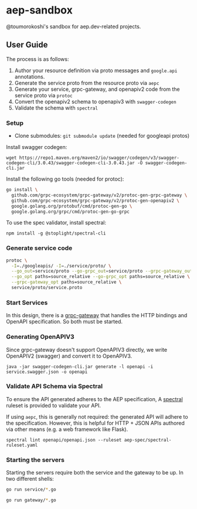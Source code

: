 # aep-sandbox
@toumorokoshi's sandbox for aep.dev-related projects.


## User Guide

The process is as follows:

1. Author your resource definition via proto messages and `google.api` annotations.
2. Generate the service proto from the resource proto via `aepc`
3. Generate your service, grpc-gateway, and openapiv2 code from the service proto via `protoc`
4. Convert the openapiv2 schema to openapiv3 with `swagger-codegen`
5. Validate the schema with `spectral`

### Setup

- Clone submodules: `git submodule update` (needed for googleapi protos)

Install swagger codegen:

```
wget https://repo1.maven.org/maven2/io/swagger/codegen/v3/swagger-codegen-cli/3.0.43/swagger-codegen-cli-3.0.43.jar -O swagger-codegen-cli.jar
```

Install the following go tools (needed for protoc):

```bash
go install \
  github.com/grpc-ecosystem/grpc-gateway/v2/protoc-gen-grpc-gateway \
  github.com/grpc-ecosystem/grpc-gateway/v2/protoc-gen-openapiv2 \
  google.golang.org/protobuf/cmd/protoc-gen-go \
  google.golang.org/grpc/cmd/protoc-gen-go-grpc
```

To use the spec validator, install spectral:

```
npm install -g @stoplight/spectral-cli
```

### Generate service code

```bash
protoc \
  -I=./googleapis/ -I=./service/proto/ \
  --go_out=service/proto --go-grpc_out=service/proto --grpc-gateway_out=service/proto \
  --go_opt paths=source_relative --go-grpc_opt paths=source_relative \
  --grpc-gateway_opt paths=source_relative \
  service/proto/service.proto
```

### Start Services

In this design, there is a
[grpc-gateway](https://github.com/grpc-ecosystem/grpc-gateway) that handles the
HTTP bindings and OpenAPI specification. So both must be started.

### Generating OpenAPIV3

Since grpc-gateway doesn't support OpenAPIV3 directly, we write OpenAPIV2
(swagger) and convert it to OpenAPIV3.

```
java -jar swagger-codegen-cli.jar generate -l openapi -i service.swagger.json -o openapi
```

### Validate API Schema via Spectral

To ensure the API generated adheres to the AEP specification,
A [spectral](https://stoplight.io/open-source/spectral) ruleset is
provided to validate your API.

If using `aepc`, this is generally not required: the generated API will
adhere to the specification. However, this is helpful for HTTP + JSON
APIs authored via other means (e.g. a web framework like Flask).

```
spectral lint openapi/openapi.json --ruleset aep-spec/spectral-ruleset.yaml
```

### Starting the servers

Starting the servers require both the service and the
gateway to be up. In two different shells:


```bash
go run service/*.go
```

```bash
go run gateway/*.go
```